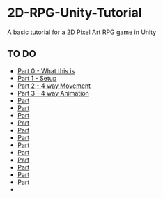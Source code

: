 # 2D-RPG-Unity-Tutorial
A basic tutorial for a 2D Pixel Art RPG game in Unity

## TO DO

- [Part 0 - What this is](https://www.youtube.com/watch?v=F5sMq8PrWuM&list=PL4vbr3u7UKWp0iM1WIfRjCDTI03u43Zfu)
- [Part 1 - Setup](https://www.youtube.com/watch?v=P98iXcpN9YQ&list=PL4vbr3u7UKWp0iM1WIfRjCDTI03u43Zfu&index=2)
- [Part 2 - 4 way Movement](https://www.youtube.com/watch?v=--N5IgSUQWI&list=PL4vbr3u7UKWp0iM1WIfRjCDTI03u43Zfu&index=3)
- [Part 3 - 4 way Animation](https://www.youtube.com/watch?v=Vfq13LRggwk&list=PL4vbr3u7UKWp0iM1WIfRjCDTI03u43Zfu&index=4)
- [Part]()
- [Part]()
- [Part]()
- [Part]()
- [Part]()
- [Part]()
- [Part]()
- [Part]()
- [Part]()
- [Part]()
- [Part]()
- [Part]()
- 
